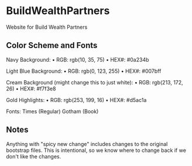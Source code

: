 # BuildWealthPartners
Website for Build Wealth Partners



## Color Scheme and Fonts

Navy Background:
• RGB: rgb(10, 35, 75)
• HEX#: #0a234b

Light Blue Background:
• RGB: rgb(0, 123, 255)
• HEX#: #007bff

Cream Background (might change this to just white):
• RGB: rgb(213, 172, 26)
• HEX#: #f7f3e8

Gold Highlights:
• RGB: rgb(253, 199, 16)
• HEX#: #d5ac1a

Fonts:
Times (Regular)
Gotham (Book)


## Notes

Anything with "spicy new change" includes changes to the original bootstrap files. This is intentional, so we know where to change back if we don't like the changes.